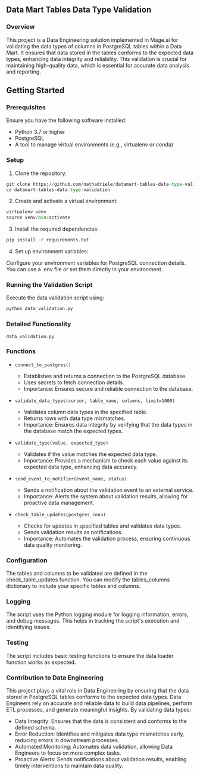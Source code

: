 ## Data Mart Tables Data Type Validation

### Overview
This project is a Data Engineering solution implemented in Mage.ai for validating the data types of columns in PostgreSQL tables within a Data Mart. It ensures that data stored in the tables conforms to the expected data types, enhancing data integrity and reliability. This validation is crucial for maintaining high-quality data, which is essential for accurate data analysis and reporting.

## Getting Started

### Prerequisites
Ensure you have the following software installed:

- Python 3.7 or higher
- PostgreSQL
- A tool to manage virtual environments (e.g., virtualenv or conda)

### Setup
1. Clone the repository:

```py
git clone https://github.com/nathadriele/datamart-tables-data-type-validation.git
cd datamart-tables-data-type-validation
```

2. Create and activate a virtual environment:

```py
virtualenv venv
source venv/bin/activate
```

3. Install the required dependencies:

```py
pip install -r requirements.txt
```

4. Set up environment variables:

Configure your environment variables for PostgreSQL connection details. You can use a .env file or set them directly in your environment.

### Running the Validation Script
Execute the data validation script using:

```py
python data_validation.py
```

### Detailed Functionality
`data_validation.py`

### Functions
- `connect_to_postgres()`
   - Establishes and returns a connection to the PostgreSQL database.
   - Uses secrets to fetch connection details.
   - Importance: Ensures secure and reliable connection to the database.

- `validate_data_types(cursor, table_name, columns, limit=1000)`
   - Validates column data types in the specified table.
   - Returns rows with data type mismatches.
   - Importance: Ensures data integrity by verifying that the data types in the database match the expected types.

- `validate_type(value, expected_type)`
   - Validates if the value matches the expected data type.
   - Importance: Provides a mechanism to check each value against its expected data type, enhancing data accuracy.

- `send_event_to_notifier(event_name, status)`
   - Sends a notification about the validation event to an external service.
   - Importance: Alerts the system about validation results, allowing for proactive data management.

- `check_table_updates(postgres_conn)`
   - Checks for updates in specified tables and validates data types.
   - Sends validation results as notifications.
   - Importance: Automates the validation process, ensuring continuous data quality monitoring.

### Configuration
The tables and columns to be validated are defined in the check_table_updates function. You can modify the tables_columns dictionary to include your specific tables and columns.

### Logging
The script uses the Python logging module for logging information, errors, and debug messages. This helps in tracking the script's execution and identifying issues.

### Testing
The script includes basic testing functions to ensure the data loader function works as expected.

### Contribution to Data Engineering
This project plays a vital role in Data Engineering by ensuring that the data stored in PostgreSQL tables conforms to the expected data types. Data Engineers rely on accurate and reliable data to build data pipelines, perform ETL processes, and generate meaningful insights.
By validating data types:
   - Data Integrity: Ensures that the data is consistent and conforms to the defined schema.
   - Error Reduction: Identifies and mitigates data type mismatches early, reducing errors in downstream processes.
   - Automated Monitoring: Automates data validation, allowing Data Engineers to focus on more complex tasks.
   - Proactive Alerts: Sends notifications about validation results, enabling timely interventions to maintain data quality.







